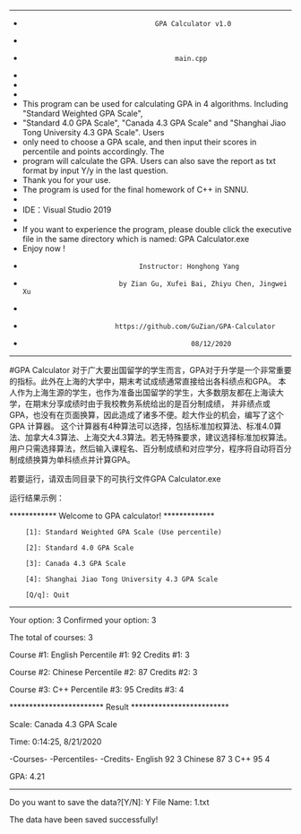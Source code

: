 
**********************************************************************************************************************
 *                                      GPA Calculator v1.0
 *
 *                                           main.cpp
 *
 *
 *
 * This program can be used for calculating GPA in 4 algorithms. Including "Standard Weighted GPA Scale", 
 * "Standard 4.0 GPA Scale", "Canada 4.3 GPA Scale" and  "Shanghai Jiao Tong University 4.3 GPA Scale". Users 
 * only need to choose a GPA scale, and then input their scores in percentile and points accordingly. The 
 * program will calculate the GPA. Users can also save the report as txt format by input Y/y in the last question. 
 * Thank you for your use.
 * The program is used for the final homework of C++ in SNNU.
 *
 * IDE：Visual Studio 2019
 *
 * If you want to experience the program, please double click the executive file in the same directory which is named: GPA Calculator.exe
 * Enjoy now !  
 *                                  Instructor: Honghong Yang 
 *		                       by Zian Gu, Xufei Bai, Zhiyu Chen, Jingwei Xu
 *
 *                            https://github.com/GuZian/GPA-Calculator
 *			   	                                 08/12/2020
**********************************************************************************************************************

#GPA Calculator
对于广大要出国留学的学生而言，GPA对于升学是一个非常重要的指标。此外在上海的大学中，期末考试成绩通常直接给出各科绩点和GPA。
本人作为上海生源的学生，也作为准备出国留学的学生，大多数朋友都在上海读大学，在期末分享成绩时由于我校教务系统给出的是百分制成绩，
并非绩点或GPA，也没有在页面换算，因此造成了诸多不便。趁大作业的机会，编写了这个GPA 计算器。
这个计算器有4种算法可以选择，包括标准加权算法、标准4.0算法、加拿大4.3算法、上海交大4.3算法。若无特殊要求，建议选择标准加权算法。
用户只需选择算法，然后输入课程名、百分制成绩和对应学分，程序将自动将百分制成绩换算为单科绩点并计算GPA。

若要运行，请双击同目录下的可执行文件GPA Calculator.exe

运行结果示例：

************    Welcome to GPA calculator!      *************


        [1]: Standard Weighted GPA Scale (Use percentile)

        [2]: Standard 4.0 GPA Scale

        [3]: Canada 4.3 GPA Scale

        [4]: Shanghai Jiao Tong University 4.3 GPA Scale

        [Q/q]: Quit


*************************************************************

Your option: 3
Confirmed your option: 3

The total of courses: 3

Course #1: English
Percentile #1: 92
Credits #1: 3

Course #2: Chinese
Percentile #2: 87
Credits #2: 3

Course #3: C++
Percentile #3: 95
Credits #3: 4


************************   Result   *************************

Scale: Canada 4.3 GPA Scale

Time: 0:14:25, 8/21/2020

-Courses-           -Percentiles-       -Credits-
English               92                       3
Chinese              87                       3
C++                   95                       4

GPA: 4.21

*************************************************************

Do you want to save the data?[Y/N]: Y
File Name: 1.txt

The data have been saved successfully!
